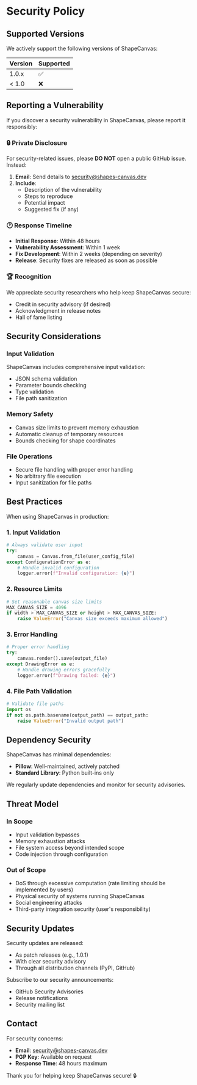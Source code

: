 # Security Policy

## Supported Versions

We actively support the following versions of ShapeCanvas:

| Version | Supported          |
| ------- | ------------------ |
| 1.0.x   | :white_check_mark: |
| < 1.0   | :x:                |

## Reporting a Vulnerability

If you discover a security vulnerability in ShapeCanvas, please report it responsibly:

### 🔒 Private Disclosure

For security-related issues, please **DO NOT** open a public GitHub issue. Instead:

1. **Email**: Send details to [security@shapes-canvas.dev](mailto:security@shapes-canvas.dev)
2. **Include**:
   - Description of the vulnerability
   - Steps to reproduce
   - Potential impact
   - Suggested fix (if any)

### 🕐 Response Timeline

- **Initial Response**: Within 48 hours
- **Vulnerability Assessment**: Within 1 week
- **Fix Development**: Within 2 weeks (depending on severity)
- **Release**: Security fixes are released as soon as possible

### 🏆 Recognition

We appreciate security researchers who help keep ShapeCanvas secure:
- Credit in security advisory (if desired)
- Acknowledgment in release notes
- Hall of fame listing

## Security Considerations

### Input Validation

ShapeCanvas includes comprehensive input validation:
- JSON schema validation
- Parameter bounds checking
- Type validation
- File path sanitization

### Memory Safety

- Canvas size limits to prevent memory exhaustion
- Automatic cleanup of temporary resources
- Bounds checking for shape coordinates

### File Operations

- Secure file handling with proper error handling
- No arbitrary file execution
- Input sanitization for file paths

## Best Practices

When using ShapeCanvas in production:

### 1. Input Validation
```python
# Always validate user input
try:
    canvas = Canvas.from_file(user_config_file)
except ConfigurationError as e:
    # Handle invalid configuration
    logger.error(f"Invalid configuration: {e}")
```

### 2. Resource Limits
```python
# Set reasonable canvas size limits
MAX_CANVAS_SIZE = 4096
if width > MAX_CANVAS_SIZE or height > MAX_CANVAS_SIZE:
    raise ValueError("Canvas size exceeds maximum allowed")
```

### 3. Error Handling
```python
# Proper error handling
try:
    canvas.render().save(output_file)
except DrawingError as e:
    # Handle drawing errors gracefully
    logger.error(f"Drawing failed: {e}")
```

### 4. File Path Validation
```python
# Validate file paths
import os
if not os.path.basename(output_path) == output_path:
    raise ValueError("Invalid output path")
```

## Dependency Security

ShapeCanvas has minimal dependencies:
- **Pillow**: Well-maintained, actively patched
- **Standard Library**: Python built-ins only

We regularly update dependencies and monitor for security advisories.

## Threat Model

### In Scope
- Input validation bypasses
- Memory exhaustion attacks
- File system access beyond intended scope
- Code injection through configuration

### Out of Scope
- DoS through excessive computation (rate limiting should be implemented by users)
- Physical security of systems running ShapeCanvas
- Social engineering attacks
- Third-party integration security (user's responsibility)

## Security Updates

Security updates are released:
- As patch releases (e.g., 1.0.1)
- With clear security advisory
- Through all distribution channels (PyPI, GitHub)

Subscribe to our security announcements:
- GitHub Security Advisories
- Release notifications
- Security mailing list

## Contact

For security concerns:
- **Email**: security@shapes-canvas.dev
- **PGP Key**: Available on request
- **Response Time**: 48 hours maximum

Thank you for helping keep ShapeCanvas secure! 🔒
